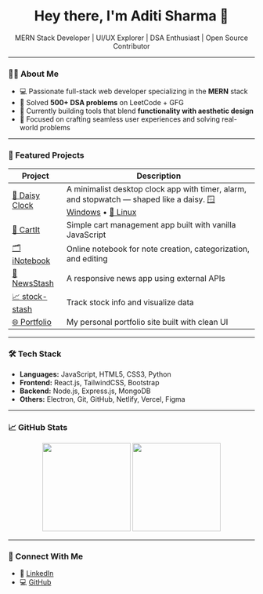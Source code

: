 <h1 align="center">Hey there, I'm Aditi Sharma 🌼</h1>
<p align="center">
  MERN Stack Developer | UI/UX Explorer | DSA Enthusiast | Open Source Contributor
</p>

---

### 👩‍💻 About Me

- 💻 Passionate full-stack web developer specializing in the **MERN** stack
- 🧠 Solved **500+ DSA problems** on LeetCode + GFG
- 🌸 Currently building tools that blend **functionality with aesthetic design**
- 🎯 Focused on crafting seamless user experiences and solving real-world problems

---

### 🚀 Featured Projects

| Project        | Description |
|---------------|-------------|
| [🌼 Daisy Clock](https://github.com/aditi0403/Daisy-Clock) | A minimalist desktop clock app with timer, alarm, and stopwatch — shaped like a daisy. [🪟 Windows](https://github.com/aditi0403/Daisy-Clock/releases/download/v1.0.0/Daisy.Clock.Setup.0.1.0.exe) • [🐧 Linux](https://github.com/aditi0403/Daisy-Clock/releases/download/v2.0.0/Daisy.Clock-0.1.0.AppImage) |
| [🛒 CartIt](https://github.com/aditi0403/CartIt) | Simple cart management app built with vanilla JavaScript |
| [🗂️ iNotebook](https://github.com/aditi0403/iNotebook) | Online notebook for note creation, categorization, and editing |
| [📰 NewsStash](https://github.com/aditi0403/NewsStash) | A responsive news app using external APIs |
| [📈 stock-stash](https://github.com/aditi0403/stock-stash) | Track stock info and visualize data |
| [🌐 Portfolio](https://github.com/aditi0403/portfolio) | My personal portfolio site built with clean UI |

---

### 🛠 Tech Stack

- **Languages:** JavaScript, HTML5, CSS3, Python
- **Frontend:** React.js, TailwindCSS, Bootstrap
- **Backend:** Node.js, Express.js, MongoDB
- **Others:** Electron, Git, GitHub, Netlify, Vercel, Figma

---

### 📈 GitHub Stats

<p align="center">
  <img src="https://github-readme-stats.vercel.app/api?username=aditi0403&show_icons=true&theme=radical" height="180" />
  <img src="https://github-readme-stats.vercel.app/api/top-langs/?username=aditi0403&layout=compact&theme=radical" height="180"/>
</p>

---

### 🔗 Connect With Me

- 💼 [LinkedIn](https://linkedin.com/in/aditi0403)
- 💻 [GitHub](https://github.com/aditi0403)
